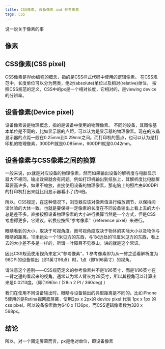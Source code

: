 ```yaml
---
title: CSS像素, 设备像素 and 参考像素
tags: CSS
---
```


说一说关于像素的事

<!--more-->

## 像素

## CSS像素(CSS pixel)
CSS像素是Web编程的概念，指的是CSS样式代码中使用的逻辑像素。
在CSS规范中，长度单位可以分为两类，绝对(absolute)单位以及相对(relative)单位。
按照CSS规范的定义，CSS中的px是一个相对长度，它相对的，是viewing device的分辨率。

## 设备像素(Device pixel)
设备像素设是物理概念，指的是设备中使用的物理像素。
不同的设备，其图像基本单位是不同的，比如显示器的点距，可以认为是显示器的物理像素。现在的液晶显示器的点距一般在0.25mm到0.29mm之间。而打印机的墨点，也可以认为是打印机的物理像素，300DPI就是0.085mm，600DPI就是0.042mm。

## 设备像素与CSS像素之间的换算
一般来说，px就是对应设备的物理像素，然而如果输出设备的解析度与电脑显示器大不相同，输出效果就会有问题。例如打印机输出到纸张上，其解析度比电脑屏幕要高许多，如果不缩放，直接使用设备的物理像素，那电脑上的照片由600DPI的打印机打出来就比用显示器看小了约6倍。

所以，CSS规定，在这种情况下，浏览器应该对像素值进行缩放调节，以保持阅读体验的大体一致。也就是要保持一定像素的长度在不同设备输出上看上去的大小总是差不多。直接按照设备物理像素的大小进行换算当然是一个方式，但是CSS考虑得更多，它建议，转换应按照“参考像素”（reference pixel）来进行。

眼睛看到的大小，取决于可视角度。而可视角度取决于物体的实际大小以及物体与眼睛的距离。10米远处一个1米见方的东西，与1米远处的10厘米见方的东西，看上去的大小差不多是一样的，所谓一叶障目不见泰山，讲的就是这个常识。

因此CSS规范使用视角来定义“参考像素”，1 参考像素即为从一臂之遥看解析度为96DPI的设备输出（即1英寸96点）时，1点（即1/96英寸）的视角。

请注意这个差别——CSS规范定义的参考像素并不是1/96英寸，而是1/96英寸在一臂之遥的看起来的视角。通常认为常人臂长为28英寸，所以其视角可以计算出来是0.0213度。（即(1/96)in / (28in 2 PI / 360deg) ）

我们在使用不同设备输出时，眼睛与设备输出的典型距离是不同的。比如iPhone 5使用的是Retina视网膜屏幕，使用2px x 2px的 device pixel 代表 1px x 1px 的 css pixel，所以设备像素数为640 x 1136px，而CSS逻辑像素数为320 x 568px。

## 结论
所以，对一个固定屏幕而言，px是绝对单位，即设备像素